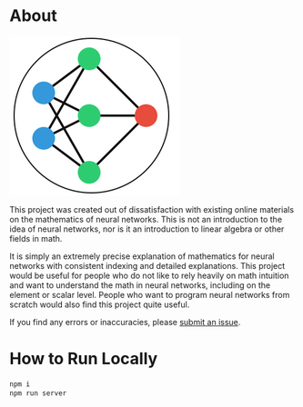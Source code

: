 # About

<img src="https://raw.githubusercontent.com/Guseyn/nn-math-web/main/image/nn-math-logo-readme.svg?sanitize=true">

This project was created out of dissatisfaction with existing online materials on the mathematics of neural networks. This is not an introduction to the idea of neural networks, nor is it an introduction to linear algebra or other fields in math.

It is simply an extremely precise explanation of mathematics for neural networks with consistent indexing and detailed explanations. This project would be useful for people who do not like to rely heavily on math intuition and want to understand the math in neural networks, including on the element or scalar level. People who want to program neural networks from scratch would also find this project quite useful.

If you find any errors or inaccuracies, please [submit an issue](https://github.com/Guseyn/nn-math-web/issues).

# How to Run Locally

```
npm i
npm run server
```
